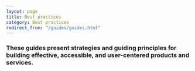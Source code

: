 ```yaml
---
layout: page
title: Best practices
category: Best practices
redirect_from: "/guides/guides.html"
---
```


### These guides present strategies and guiding principles for building effective, accessible, and user-centered products and services. 

